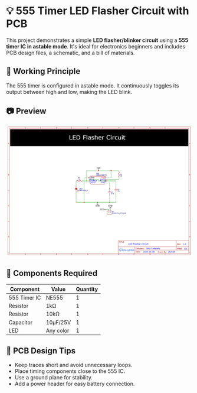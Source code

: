 # 💡 555 Timer LED Flasher Circuit with PCB

This project demonstrates a simple **LED flasher/blinker circuit** using a **555 timer IC in astable mode**. It's ideal for electronics beginners and includes PCB design files, a schematic, and a bill of materials.

## 🧠 Working Principle

The 555 timer is configured in astable mode. It continuously toggles its output between high and low, making the LED blink.

## 📷 Preview

![Circuit Diagram](./Circuit_Diagram/Schematic_LED-Flasher-Circuit_2025-05-08.png)

## 🔩 Components Required

| Component       | Value        | Quantity |
|----------------|--------------|----------|
| 555 Timer IC    | NE555        | 1        |
| Resistor        | 1kΩ          | 1        |
| Resistor        | 10kΩ         | 1        |
| Capacitor       | 10µF/25V     | 1        |
| LED             | Any color    | 1        |


## 🔧 PCB Design Tips

- Keep traces short and avoid unnecessary loops.
- Place timing components close to the 555 IC.
- Use a ground plane for stability.
- Add a power header for easy battery connection.


